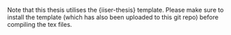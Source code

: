 Note that this thesis utilises the {iiser-thesis} template. Please make sure to install the template (which has also been uploaded to this git repo) before compiling the tex files.

